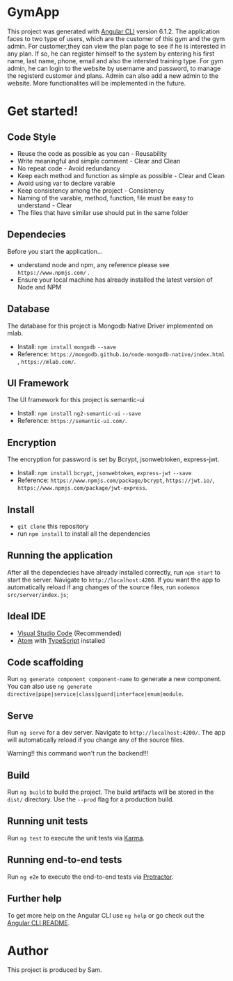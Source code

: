 # GymApp

This project was generated with [Angular CLI](https://github.com/angular/angular-cli) version 6.1.2. The application faces to two type of users, which are the customer of this gym and the gym admin. For customer,they can view the plan page to see if he is interested in any plan. If so, he can register himself to the system by entering his first name, last name, phone, email and also the intersted training type. For gym admin, he can login to the website by username and password, to manage the registerd customer and plans. Admin can also add a new admin to the website. More functionalites will be implemented in the future.

# Get started!

## Code Style

* Reuse the code as possible as you can - Reusability
* Write meaningful and simple comment - Clear and Clean
* No repeat code - Avoid redundancy
* Keep each method and function as simple as possible - Clear and Clean
* Avoid using var to declare varable
* Keep consistency among the project - Consistency
* Naming of the varable, method, function, file must be easy to understand - Clear
* The files that have similar use should put in the same folder

## Dependecies

Before you start the application...
* understand node and npm, any reference please see `https://www.npmjs.com/` . 
* Ensure your local machine has already installed the latest version of Node and NPM

## Database

The database for this project is Mongodb Native Driver implemented on mlab.
* Install: `npm install` `mongodb` `--save`
* Reference: `https://mongodb.github.io/node-mongodb-native/index.html` , `https://mlab.com/`.

## UI Framework

The UI framework for this project is semantic-ui
* Install: `npm install` `ng2-semantic-ui` `--save`
* Reference: `https://semantic-ui.com/`.

## Encryption

The encryption for password is set by Bcrypt, jsonwebtoken, express-jwt.
* Install: `npm install` `bcrypt`, `jsonwebtoken`, `express-jwt` `--save`
* Reference:  `https://www.npmjs.com/package/bcrypt`, `https://jwt.io/`, `https://www.npmjs.com/package/jwt-express`.

## Install

* `git clone` this repository
* run `npm install` to install all the dependencies

## Running the application

After all the dependecies have already installed correctly, run `npm start` to start the server. 
Navigate to `http://localhost:4200`. If you want the app to automatically reload if ang changes of the 
source files, run `nodemon src/server/index.js`;

## Ideal IDE
* [Visual Studio Code](https://code.visualstudio.com/) (Recommended)
* [Atom](https://atom.io/) with [TypeScript](https://atom.io/packages/atom-typescript) installed

## Code scaffolding

Run `ng generate component component-name` to generate a new component. You can also use `ng generate directive|pipe|service|class|guard|interface|enum|module`.

## Serve

Run `ng serve` for a dev server. Navigate to `http://localhost:4200/`. The app will automatically reload if you change any of the source files. 

Warning!! this command won't run the backend!!!

## Build

Run `ng build` to build the project. The build artifacts will be stored in the `dist/` directory. Use the `--prod` flag for a production build.

## Running unit tests

Run `ng test` to execute the unit tests via [Karma](https://karma-runner.github.io).

## Running end-to-end tests

Run `ng e2e` to execute the end-to-end tests via [Protractor](http://www.protractortest.org/).

## Further help

To get more help on the Angular CLI use `ng help` or go check out the [Angular CLI README](https://github.com/angular/angular-cli/blob/master/README.md).

# Author
This project is produced by Sam.


